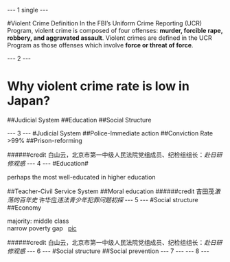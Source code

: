 --- 1 single ---


#Violent Crime
Definition
In the FBI’s Uniform Crime Reporting (UCR) Program, violent crime is composed of four offenses: **murder, forcible rape, robbery, and aggravated assault**. Violent crimes are defined in the UCR Program as those offenses which involve **force or threat of force**.

--- 2 ---
# Why violent crime rate is low in Japan?
##Judicial System
##Education
##Social Structure


--- 3 ---
#Judicial System
##Police-Immediate action
##Conviction Rate >99%
##Prison-reforming

######credit 白山云，北京市第一中级人民法院党组成员、纪检组组长：*赴日研修观感*
--- 4 ---
#Education#

perhaps the most well-educated in higher education  

##Teacher-Civil Service System
##Moral education
######credit 吉田茂*激荡的百年史* 许华应*违法青少年犯罪问题初探*
--- 5 ---
#Social structure
##Economy  

majority: middle class  
narrow poverty gap  
[pic](https://pic1.zhimg.com/80d93447b36e9b6aaeb8695964e38604_b.png)

######credit 白山云，北京市第一中级人民法院党组成员、纪检组组长：*赴日研修观感*
--- 6 ---
#Social structure
##Social prevention
--- 7 ---
--- 8 ---

